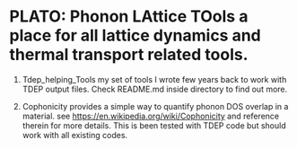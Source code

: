 # PLATO: Phonon LAttice TOols a place for all lattice dynamics and thermal transport related tools.

1. Tdep_helping_Tools my set of tools I wrote few years back to work with TDEP output files. Check README.md inside directory to find out more.
 

2. Cophonicity provides a simple way to quantify phonon DOS overlap in a material. see https://en.wikipedia.org/wiki/Cophonicity and reference therein for more details. This is been tested with TDEP code but should work with all existing codes. 

